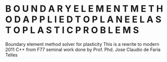   B O U N D A R Y  E L E M E N T  M E T H O D  A P P L I E D  T O
  P L A N E  E L A S T O P L A S T I C  P R O B L E M S 
===

Boundary element method solver for plasticity
This is a rewrite to modern 2011 C++ from F77 seminal work done by Prof. Phd. Jose Claudio de Faria Telles
